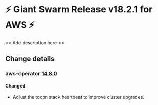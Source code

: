 # :zap: Giant Swarm Release v18.2.1 for AWS :zap:

<< Add description here >>

## Change details


### aws-operator [14.8.0](https://github.com/giantswarm/aws-operator/releases/tag/v14.8.0)

#### Changed
- Adjust the tccpn stack heartbeat to improve cluster upgrades.



